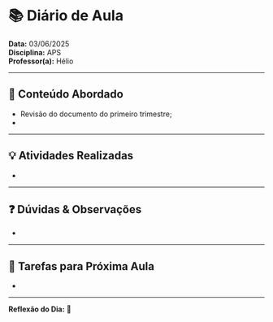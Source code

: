 # 📚 Diário de Aula

**Data:** 03/06/2025  
**Disciplina:** APS  
**Professor(a):** Hélio

---

## 📝 Conteúdo Abordado

- Revisão do documento do primeiro trimestre;
- 

---

## 💡 Atividades Realizadas

- <!-- Descreva as atividades feitas em sala, exercícios, discussões, etc. -->

---

## ❓ Dúvidas & Observações

- <!-- Anote dúvidas surgidas durante a aula ou observações importantes -->

---

## 📌 Tarefas para Próxima Aula

- <!-- Liste as tarefas ou estudos recomendados para a próxima aula -->

---

**Reflexão do Dia:** 🌟  
<!-- Escreva um breve comentário sobre o que aprendeu ou achou interessante na aula -->